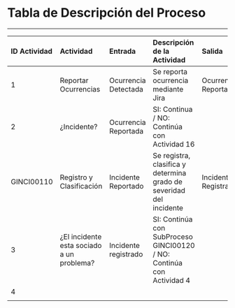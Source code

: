 # Tabla de Descripción del Proceso

---

| ID Actividad | Actividad | Entrada | Descripción de la Actividad | Salida | Rol-Participante |
| :--- | :--- | :--- | :--- | :--- | :--- |
| 1 | Reportar Ocurrencias | Ocurrencia Detectada | Se reporta ocurrencia mediante Jira | Ocurrencia Reportada | E: Usuario |
| 2 | ¿Incidente? | Ocurrencia Reportada | SI: Continua / NO: Continúa con Actividad 16 |  | E: Soporte de Incidentes 1er Nivel / C: Usuario |
| GINCI00110 | Registro y Clasificación | Incidente Reportado | Se registra, clasifica y determina grado de severidad del incidente | Incidente Registrado | E: Soporte de incidetes 1er Nivel |
| 3 | ¿El incidente esta sociado a un problema? | Incidente registrado | SI: Continúa con SubProceso GINCI00120 / NO: Continúa con Actividad 4 |  | E: Soporte de incidentes 1er Nivel |
| 4 |  |  |  |  |  |
|  |  |  |  |  |  |






